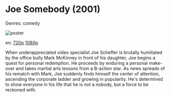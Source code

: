 # Joe Somebody (2001)

Genres: comedy

![poster](http://image.tmdb.org/t/p/w500/l5AtEKR28WbKqMFjK8A0HSpzVFw.jpg)

en:
  [720p](magnet:?xt=urn:btih:F6EC7480101807F42FD24A1132397AAA1303569D&tr=udp://glotorrents.pw:6969/announce&tr=udp://tracker.opentrackr.org:1337/announce&tr=udp://torrent.gresille.org:80/announce&tr=udp://tracker.openbittorrent.com:80&tr=udp://tracker.coppersurfer.tk:6969&tr=udp://tracker.leechers-paradise.org:6969&tr=udp://p4p.arenabg.ch:1337&tr=udp://tracker.internetwarriors.net:1337)
  [1080p](magnet:?xt=urn:btih:F70CF70697E8171229AFAEF3785B1F2032165262&tr=udp://glotorrents.pw:6969/announce&tr=udp://tracker.opentrackr.org:1337/announce&tr=udp://torrent.gresille.org:80/announce&tr=udp://tracker.openbittorrent.com:80&tr=udp://tracker.coppersurfer.tk:6969&tr=udp://tracker.leechers-paradise.org:6969&tr=udp://p4p.arenabg.ch:1337&tr=udp://tracker.internetwarriors.net:1337)
  


When underappreciated video specialist Joe Scheffer is brutally humiliated by the office bully Mark McKinney in front of his daughter, Joe begins a quest for personal redemption. He proceeds by enduring a personal make-over and takes martial arts lessons from a B-action star. As news spreads of his rematch with Mark, Joe suddenly finds himself the center of attention, ascending the corporate ladder and growing in popularity. He's determined to show everyone in his life that he is not a nobody, but a force to be reckoned with.